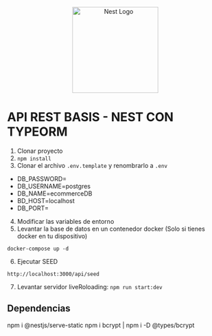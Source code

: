 <p align="center">
  <a href="http://nestjs.com/" target="blank"><img src="https://nestjs.com/img/logo-small.svg" width="200" alt="Nest Logo" /></a>
</p>

# API REST BASIS - NEST CON TYPEORM  

1. Clonar proyecto
2. ```npm install```
3. Clonar el archivo ```.env.template``` y renombrarlo a ```.env```
- DB_PASSWORD=
- DB_USERNAME=postgres
- DB_NAME=ecommerceDB
- BD_HOST=localhost
- DB_PORT=

4. Modificar las variables de entorno
5. Levantar la base de datos en un contenedor docker (Solo si tienes docker en tu dispositivo)
```
docker-compose up -d
```

6. Ejecutar SEED 
```
http://localhost:3000/api/seed
```

7. Levantar servidor liveRoloading: ```npm run start:dev```


## Dependencias
 npm i @nestjs/serve-static
 npm i bcrypt | npm i -D @types/bcrypt

